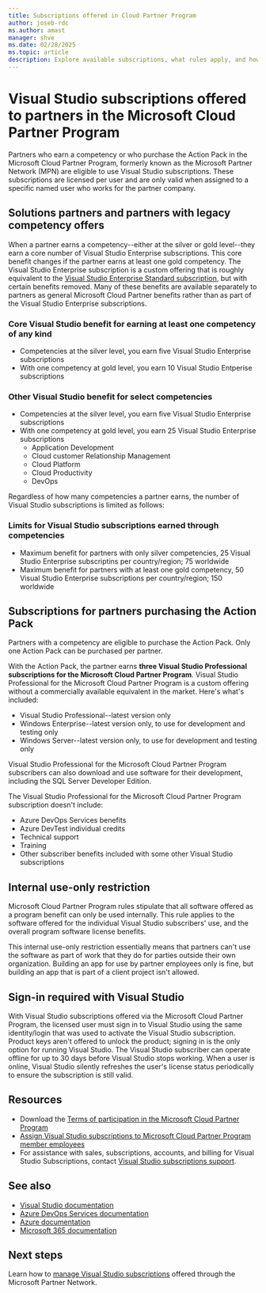 ```yaml
---
title: Subscriptions offered in Cloud Partner Program
author: joseb-rdc
ms.author: amast
manager: shve
ms.date: 02/28/2025
ms.topic: article
description: Explore available subscriptions, what rules apply, and how many subscriptions are offered in the Microsoft Cloud Partner Program.
---
```

# Visual Studio subscriptions offered to partners in the Microsoft Cloud Partner Program

Partners who earn a competency or who purchase the Action Pack in the Microsoft Cloud Partner Program, formerly known as the Microsoft Partner Network (MPN) are eligible to use Visual Studio subscriptions. These subscriptions are licensed per user and are only valid when assigned to a specific named user who works for the partner company.

## Solutions partners and partners with legacy competency offers

When a partner earns a competency--either at the silver or gold level--they earn a core number of Visual Studio Enterprise subscriptions. This core benefit changes if the partner earns at least one gold competency. The Visual Studio Enterprise subscription is a custom offering that is roughly equivalent to the [Visual Studio Enterprise Standard subscription](https://visualstudio.microsoft.com/vs/pricing/), but with certain benefits removed. Many of these benefits are available separately to partners as general Microsoft Cloud Partner benefits rather than as part of the Visual Studio Enterprise subscriptions.

### Core Visual Studio benefit for earning at least one competency of any kind

* Competencies at the silver level, you earn five Visual Studio Enterprise subscriptions
* With one competency at gold level, you earn 10 Visual Studio Entperise subscriptions

### Other Visual Studio benefit for select competencies

* Competencies at the silver level, you earn five Visual Studio Enterprise subscriptions
* With one competency at gold level, you earn 25 Visual Studio Enterprise subscriptions
  + Application Development
  + Cloud customer Relationship Management
  + Cloud Platform
  + Cloud Productivity
  + DevOps

Regardless of how many competencies a partner earns, the number of Visual Studio subscriptions is limited as follows:

### Limits for Visual Studio subscriptions earned through competencies

* Maximum benefit for partners with only silver competencies, 25 Visual Studio Enterprise subscriptins per country/region; 75 worldwide
* Maximum benefit for partners with at least one gold competency, 50 Visual Studio Enterprise subscriptions per country/region; 150 worldwide

## Subscriptions for partners purchasing the Action Pack

Partners with a competency are eligible to purchase the Action Pack. Only one Action Pack can be purchased per partner.

With the Action Pack, the partner earns **three Visual Studio Professional subscriptions for the Microsoft Cloud Partner Program**. Visual Studio Professional for the Microsoft Cloud Partner Program is a custom offering without a commercially available equivalent in the market. Here's what's included:

* Visual Studio Professional--latest version only
* Windows Enterprise--latest version only, to use for development and testing only
* Windows Server--latest version only, to use for development and testing only

Visual Studio Professional for the Microsoft Cloud Partner Program subscribers can also download and use software for their development, including the SQL Server Developer Edition.

The Visual Studio Professional for the Microsoft Cloud Partner Program subscription doesn't include:
* Azure DevOps Services benefits
* Azure DevTest individual credits
* Technical support 
* Training 
* Other subscriber benefits included with some other Visual Studio subscriptions

## Internal use-only restriction

Microsoft Cloud Partner Program rules stipulate that all software offered as a program benefit can only be used internally. This rule applies to the software offered for the individual Visual Studio subscribers' use, and the overall program software license benefits.

This internal use-only restriction essentially means that partners can't use the software as part of work that they do for parties outside their own organization. Building an app for use by partner employees only is fine, but building an app that is part of a client project isn't allowed.

## Sign-in required with Visual Studio

With Visual Studio subscriptions offered via the Microsoft Cloud Partner Program, the licensed user must sign in to Visual Studio using the same identity/login that was used to activate the Visual Studio subscription. Product keys aren't offered to unlock the product; signing in is the only option for running Visual Studio. The Visual Studio subscriber can operate offline for up to 30 days before Visual Studio stops working. When a user is online, Visual Studio silently refreshes the user's license status periodically to ensure the subscription is still valid.

## Resources

* Download the [Terms of participation in the Microsoft Cloud Partner Program](https://aka.ms/partner-benefits-use-guide)
* [Assign Visual Studio subscriptions to Microsoft Cloud Partner Program member employees](manage-mcpp-subscriptions.md)
* For assistance with sales, subscriptions, accounts, and billing for Visual Studio Subscriptions, contact [Visual Studio subscriptions support](https://aka.ms/vssubscriberhelp).

## See also

* [Visual Studio documentation](/visualstudio/)
* [Azure DevOps Services documentation](/azure/devops/)
* [Azure documentation](/azure/)
* [Microsoft 365 documentation](/microsoft-365/)

## Next steps

Learn how to [manage Visual Studio subscriptions](manage-mcpp-subscriptions.md) offered through the Microsoft Partner Network.
